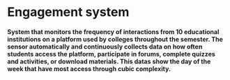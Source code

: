 # Engagement system

<h4>System that monitors the frequency of interactions from 10 educational institutions on a platform used by colleges throughout the semester. The sensor automatically and continuously collects data on how often students access the platform, participate in forums, complete quizzes and activities, or download materials. This datas show the day of the week that have most access through cubic complexity. 
</h4>

